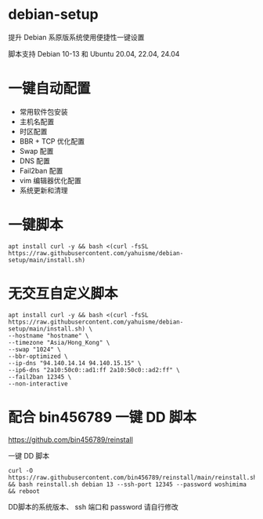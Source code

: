 # debian-setup
提升 Debian 系原版系统使用便捷性一键设置

脚本支持 Debian 10-13 和 Ubuntu 20.04, 22.04, 24.04

# 一键自动配置
- 常用软件包安装
- 主机名配置
- 时区配置
- BBR + TCP 优化配置
- Swap 配置
- DNS 配置
- Fail2ban 配置
- vim 编辑器优化配置
- 系统更新和清理

# 一键脚本
```
apt install curl -y && bash <(curl -fsSL https://raw.githubusercontent.com/yahuisme/debian-setup/main/install.sh)
```

# 无交互自定义脚本
```
apt install curl -y && bash <(curl -fsSL https://raw.githubusercontent.com/yahuisme/debian-setup/main/install.sh) \
--hostname "hostname" \
--timezone "Asia/Hong_Kong" \
--swap "1024" \
--bbr-optimized \
--ip-dns "94.140.14.14 94.140.15.15" \
--ip6-dns "2a10:50c0::ad1:ff 2a10:50c0::ad2:ff" \
--fail2ban 12345 \
--non-interactive
```

# 配合 bin456789 一键 DD 脚本

https://github.com/bin456789/reinstall


一键 DD 脚本
```
curl -O https://raw.githubusercontent.com/bin456789/reinstall/main/reinstall.sh && bash reinstall.sh debian 13 --ssh-port 12345 --password woshimima && reboot
```

DD脚本的系统版本、 ssh 端口和 password 请自行修改
